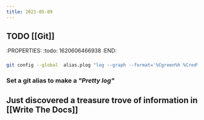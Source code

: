```yaml
---
title: 2021-05-09
---
```


## TODO [[Git]] 
:PROPERTIES:
:todo: 1620606466938
:END:
###
```bash
git config --global  alias.plog "log --graph --format='%Cgreen%h %Cred%aN%Cblue%d%Creset %s %C(yellow)(%cr)%Creset'"
```
### Set a git alias to make a _"Pretty log"_
## Just discovered a treasure trove of information in [[Write The Docs]]
